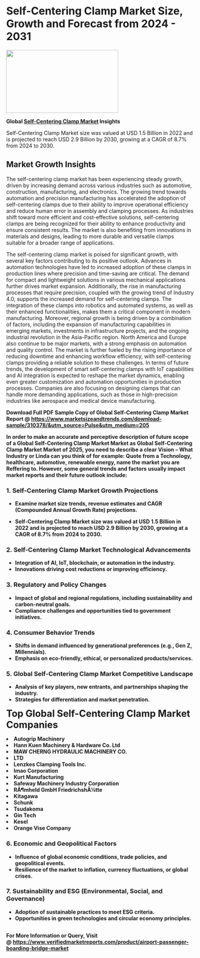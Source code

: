 <H1>Self-Centering Clamp Market Size, Growth and Forecast from 2024 - 2031</H1><img class="aligncenter size-medium wp-image-584254" src="https://thirdeyenews.in/wp-content/uploads/2024/09/Global-Market-Research-300x168.jpeg" alt="" width="300" height="168" /><p><strong>Global&nbsp;<a href="https://www.marketsizeandtrends.com/download-sample/310378/&amp;utm_source=Pulse&amp;utm_medium=205">Self-Centering Clamp Market</a> Insights</strong></p><p>Self-Centering Clamp Market size was valued at USD 1.5 Billion in 2022 and is projected to reach USD 2.9 Billion by 2030, growing at a CAGR of 8.7% from 2024 to 2030.</p><p><h2>Market Growth Insights</h2> <p>The self-centering clamp market has been experiencing steady growth, driven by increasing demand across various industries such as automotive, construction, manufacturing, and electronics. The growing trend towards automation and precision manufacturing has accelerated the adoption of self-centering clamps due to their ability to improve operational efficiency and reduce human error in assembly and clamping processes. As industries shift toward more efficient and cost-effective solutions, self-centering clamps are being recognized for their ability to enhance productivity and ensure consistent results. The market is also benefiting from innovations in materials and designs, leading to more durable and versatile clamps suitable for a broader range of applications.</p> <p><strong></strong></p> <p>The self-centering clamp market is poised for significant growth, with several key factors contributing to its positive outlook. Advances in automation technologies have led to increased adoption of these clamps in production lines where precision and time-saving are critical. The demand for compact and lightweight solutions in various mechanical applications further drives market expansion. Additionally, the rise in manufacturing processes that require precision, coupled with the growing trend of Industry 4.0, supports the increased demand for self-centering clamps. The integration of these clamps into robotics and automated systems, as well as their enhanced functionalities, makes them a critical component in modern manufacturing. Moreover, regional growth is being driven by a combination of factors, including the expansion of manufacturing capabilities in emerging markets, investments in infrastructure projects, and the ongoing industrial revolution in the Asia-Pacific region. North America and Europe also continue to be major markets, with a strong emphasis on automation and quality control. The market is further fueled by the rising importance of reducing downtime and enhancing workflow efficiency, with self-centering clamps providing a reliable solution to these challenges. In terms of future trends, the development of smart self-centering clamps with IoT capabilities and AI integration is expected to reshape the market dynamics, enabling even greater customization and automation opportunities in production processes. Companies are also focusing on designing clamps that can handle more demanding applications, such as those in high-precision industries like aerospace and medical device manufacturing. <p><strong></p><p><span class=""><strong>Download Full PDF Sample Copy of Global Self-Centering Clamp Market Report</strong> @ <a href="https://www.marketsizeandtrends.com/download-sample/310378/&amp;utm_source=Pulse&amp;utm_medium=205" target="_blank">https://www.marketsizeandtrends.com/download-sample/310378/&amp;utm_source=Pulse&amp;utm_medium=205</a></span></p><p>In order to make an accurate and perceptive description of future scope of a Global&nbsp;Self-Centering Clamp Market Market as Global&nbsp;Self-Centering Clamp Market Market of 2025, you need to describe a clear Vision &ndash; What Industry or Linda can you think of for example: Quote from a Technology, healthcare, automotive, renewable energy, name the market you are Reffering to. However, some general trends and factors usually impact market reports and their future outlook include:</p><h3>1.&nbsp;<strong>Self-Centering Clamp Market Growth Projections</strong></h3><ul><li>Examine market size trends, revenue estimates and CAGR (Compounded Annual Growth Rate) projections.</li><li><p>Self-Centering Clamp Market size was valued at USD 1.5 Billion in 2022 and is projected to reach USD 2.9 Billion by 2030, growing at a CAGR of 8.7% from 2024 to 2030.</p></li></ul><h3>2.&nbsp;<strong>Self-Centering Clamp Market Technological Advancements</strong></h3><ul><li>Integration of AI, IoT, blockchain, or automation in the industry.</li><li>Innovations driving cost reductions or improving efficiency.</li></ul><h3>3.&nbsp;<strong>Regulatory and Policy Changes</strong></h3><ul><li>Impact of global and regional regulations, including sustainability and carbon-neutral goals.</li><li>Compliance challenges and opportunities tied to government initiatives.</li></ul><h3>4.&nbsp;<strong>Consumer Behavior Trends</strong></h3><ul><li>Shifts in demand influenced by generational preferences (e.g., Gen Z, Millennials).</li><li>Emphasis on eco-friendly, ethical, or personalized products/services.</li></ul><h3>5.&nbsp;<strong>Global Self-Centering Clamp Market Competitive Landscape</strong></h3><ul><li>Analysis of key players, new entrants, and partnerships shaping the industry.</li><li>Strategies for differentiation and market penetration.</li></ul><p data-pm-slice="1 1 []"><span style="color: inherit; font-family: inherit; font-size: 25px;">Top Global Self-Centering Clamp Market Companies</span></p><div class="" data-test-id=""><p><li>Autogrip Machinery</li><li> Hann Kuen Machinery & Hardware Co. Ltd</li><li> MAW CHERNG HYDRAULIC MACHINERY CO.</li><li> LTD</li><li> Lenzkes Clamping Tools Inc.</li><li> Imao Corporation</li><li> Kurt Manufacturing</li><li> Safeway Machinery Industry Corporation</li><li> RÃ¶mheld GmbH FriedrichshÃ¼tte</li><li> Kitagawa</li><li> Schunk</li><li> Tsudakoma</li><li> Gin Tech</li><li> Kesel</li><li> Orange Vise Company</li></p></div><h3>6.&nbsp;<strong>Economic and Geopolitical Factors</strong></h3><ul><li>Influence of global economic conditions, trade policies, and geopolitical events.</li><li>Resilience of the market to inflation, currency fluctuations, or global crises.</li></ul><h3>7.&nbsp;<strong>Sustainability and ESG (Environmental, Social, and Governance)</strong></h3><ul><li>Adoption of sustainable practices to meet ESG criteria.</li><li>Opportunities in green technologies and circular economy principles.</li></ul><h2><strong style="font-size: 14px;">For More Information or Query, Visit @&nbsp;</strong><a style="background-color: #ffffff; font-size: 14px;" href="https://www.marketsizeandtrends.com/report/self-centering-clamp-market/" target="_blank">https://www.verifiedmarketreports.com/product/airport-passenger-boarding-bridge-market</a></h2>
